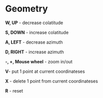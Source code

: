 Geometry
========

**W, UP** - decrease colatitude

**S, DOWN** - increase colatitude


**A, LEFT** - decrease azimuth

**D, RIGHT** - increase azimuth


**-, +, Mouse wheel** - zoom in/out

**V**- put 1 point at current coordinateses

**X** - delete 1 point from current coordinateses

**R** - reset

